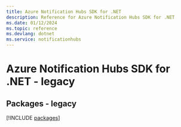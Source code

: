 ```yaml
---
title: Azure Notification Hubs SDK for .NET
description: Reference for Azure Notification Hubs SDK for .NET
ms.date: 01/12/2024
ms.topic: reference
ms.devlang: dotnet
ms.service: notificationhubs
---
```

# Azure Notification Hubs SDK for .NET - legacy
## Packages - legacy
[!INCLUDE [packages](notification-hubs-index.md)]